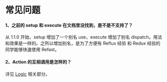 # 常见问题

#### 1、之前的 setup 和 execute 在文档里没找到，是不是不支持了？

从 1.1.0 开始，setup 增加了一个别名 use，execute 增加了别名 dispatch。用法和效果是一样的。之所以增加别名，是为了方便有 Reflux 经验 和 Redux 经验的同学能够快速使用 Refast。


#### 2、Action 的互相调用是怎样的？
详见 [Logic](Logic.md) 相关部分。